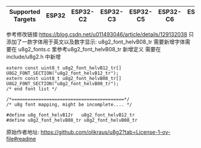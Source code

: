 | Supported Targets | ESP32 | ESP32-C2 | ESP32-C3 | ESP32-C5 | ESP32-C6 | ESP32-H2 | ESP32-P4 | ESP32-S2 | ESP32-S3 |
| ----------------- | ----- | -------- | -------- | -------- | -------- | -------- | -------- | -------- | -------- |

参考修改链接:https://blog.csdn.net/u011493046/article/details/129132038
只添加了一款字体用于英文以及数字显示: u8g2_font_helvB08_tr
需要新增字体需要在 u8g2_fonts.c 里参考u8g2_font_helvB08_tr 新增定义
需要在include/u8g2.h 中新增
```
extern const uint8_t u8g2_font_helvB12_tr[] U8G2_FONT_SECTION("u8g2_font_helvB12_tr");
extern const uint8_t u8g2_font_helvB08_tr[] U8G2_FONT_SECTION("u8g2_font_helvB08_tr");
/* end font list */

/*==========================================*/
/* u8g font mapping, might be incomplete.... */

#define u8g_font_helvB12r   u8g2_font_helvB12_tr
#define u8g2_font_helvB08_tr u8g2_font_helvB08_tr
```
原始作者地址: https://github.com/olikraus/u8g2?tab=License-1-ov-file#readme
